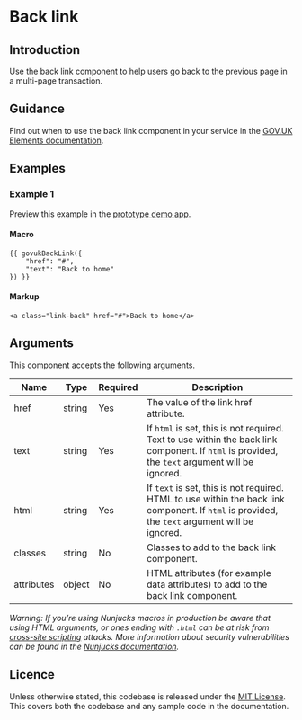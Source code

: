 # Back link

## Introduction

Use the back link component to help users go back to the previous page in a multi-page transaction.

## Guidance

Find out when to use the back link component in your service in the [GOV.UK Elements documentation](http://govuk-elements.herokuapp.com/).

## Examples

### Example 1

Preview this example in the [prototype demo app](https://govuk-prototype-kit-macros.herokuapp.com/examples/back-link/#example-1).

#### Macro

```
{{ govukBackLink({
	"href": "#",
	"text": "Back to home"
}) }}
```

#### Markup

```
<a class="link-back" href="#">Back to home</a>
```

## Arguments

This component accepts the following arguments.

|Name|Type|Required|Description|
|---|---|---|---|
|href|string|Yes|The value of the link href attribute.|
|text|string|Yes|If `html` is set, this is not required. Text to use within the back link component. If `html` is provided, the `text` argument will be ignored.|
|html|string|Yes|If `text` is set, this is not required. HTML to use within the back link component. If `html` is provided, the `text` argument will be ignored.|
|classes|string|No|Classes to add to the back link component.|
|attributes|object|No|HTML attributes (for example data attributes) to add to the back link component.|


*Warning: If you’re using Nunjucks macros in production be aware that using HTML arguments, or ones ending with `.html` can be at risk from [cross-site scripting](https://en.wikipedia.org/wiki/Cross-site_scripting) attacks. More information about security vulnerabilities can be found in the [Nunjucks documentation](https://mozilla.github.io/nunjucks/api.html#user-defined-templates-warning).*

## Licence

Unless otherwise stated, this codebase is released under the [MIT License](https://github.com/whatterz/govuk-prototype-kit-macros/blob/master/LICENSE). This covers both the codebase and any sample code in the documentation.